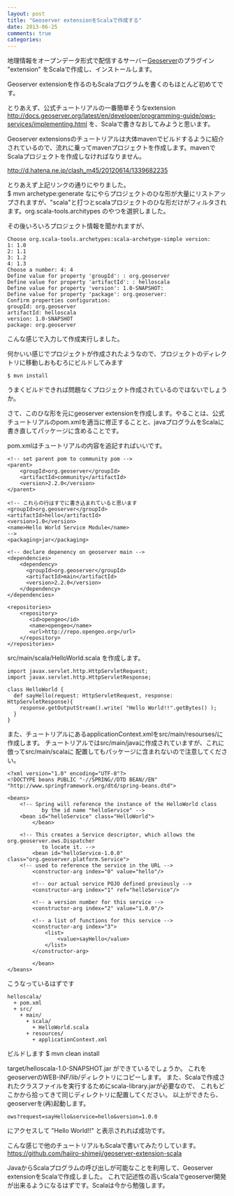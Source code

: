 ```yaml
---
layout: post
title: "Geoserver extensionをScalaで作成する"
date: 2013-06-25
comments: true
categories:
---
```

地理情報をオープンデータ形式で配信するサーバー[Geoserver](http://geoserver.org/display/GEOS/Welcome)のプラグイン "extension" をScalaで作成し、インストールします。

Geoserver extensionを作るのもScalaプログラムを書くのもほとんど初めてです。

とりあえず、公式チュートリアルの一番簡単そうなextension
<http://docs.geoserver.org/latest/en/developer/programming-guide/ows-services/implementing.html>
を、Scalaで書きなおしてみようと思います。

Geoserver extensionsのチュートリアルは大体mavenでビルドするように紹介されているので、流れに乗ってmavenプロジェクトを作成します。mavenでScalaプロジェクトを作成しなければなりません。

<http://d.hatena.ne.jp/clash_m45/20120614/1339682235>

とりあえず上記リンクの通りにやりました。  
    $ mvn archetype:generate
なにやらプロジェクトのひな形が大量にリストアップされますが、"scala"と打つとscalaプロジェクトのひな形だけがフィルタされます。org.scala-tools.architypes のやつを選択しました。

その後いろいろプロジェクト情報を聞かれますが、

    Choose org.scala-tools.archetypes:scala-archetype-simple version: 
    1: 1.0
    2: 1.1
    3: 1.2
    4: 1.3
    Choose a number: 4: 4
    Define value for property 'groupId': : org.geoserver
    Define value for property 'artifactId': : helloscala
    Define value for property 'version': 1.0-SNAPSHOT: 
    Define value for property 'package': org.geoserver: 
    Confirm properties configuration:
    groupId: org.geoserver
    artifactId: helloscala
    version: 1.0-SNAPSHOT
    package: org.geoserver

こんな感じで入力して作成実行しました。

何かいい感じでプロジェクトが作成されたようなので、プロジェクトのディレクトリに移動しおもむろにビルドしてみます

    $ mvn install

うまくビルドできれば問題なくプロジェクト作成されているのではないでしょうか。

さて、このひな形を元にgeoserver extensionを作成します。やることは、公式チュートリアルのpom.xmlを適当に修正することと、javaプログラムをScalaに書き直してパッケージに含めることです。

pom.xmlはチュートリアルの内容を追記すればいいです。

    <!-- set parent pom to community pom -->
    <parent>
        <groupId>org.geoserver</groupId>
        <artifactId>community</artifactId>
        <version>2.2.0</version>
    </parent>

    <!-- これらの行はすでに書き込まれていると思います
    <groupId>org.geoserver</groupId>
    <artifactId>hello</artifactId>
    <version>1.0</version>
    <name>Hello World Service Module</name>
    -->
    <packaging>jar</packaging>

    <!-- declare depenency on geoserver main -->
    <dependencies>
        <dependency>
          <groupId>org.geoserver</groupId>
          <artifactId>main</artifactId>
          <version>2.2.0</version>
        </dependency>
    </dependencies>

    <repositories>
        <repository>
           <id>opengeo</id>
           <name>opengeo</name>
           <url>http://repo.opengeo.org</url>
        </repository>
    </repositories>

src/main/scala/HelloWorld.scala を作成します。

    import javax.servlet.http.HttpServletRequest;
    import javax.servlet.http.HttpServletResponse;

    class HelloWorld {
      def sayHello(request: HttpServletRequest, response: HttpServletResponse){
        response.getOutputStream().write( "Hello World!!".getBytes() );
      }
    }

また、チュートリアルにあるapplicationContext.xmlをsrc/main/resourses/に作成します。
チュートリアルではsrc/main/javaに作成されていますが、これに倣ってsrc/main/scalaに
配置してもパッケージに含まれないので注意してください。

    <?xml version="1.0" encoding="UTF-8"?>
    <!DOCTYPE beans PUBLIC "-//SPRING//DTD BEAN//EN" "http://www.springframework.org/dtd/spring-beans.dtd">

    <beans>
        <!-- Spring will reference the instance of the HelloWorld class
               by the id name "helloService" -->
        <bean id="helloService" class="HelloWorld">
            </bean>

        <!-- This creates a Service descriptor, which allows the org.geoserver.ows.Dispatcher
               to locate it. -->
            <bean id="helloService-1.0.0" class="org.geoserver.platform.Service">
        <!-- used to reference the service in the URL -->
            <constructor-arg index="0" value="hello"/>

            <!-- our actual service POJO defined previously -->
            <constructor-arg index="1" ref="helloService"/>

            <!-- a version number for this service -->
            <constructor-arg index="2" value="1.0.0"/>

            <!-- a list of functions for this service -->
            <constructor-arg index="3">
                <list>
                    <value>sayHello</value>
                </list>
            </constructor-arg>

            </bean>
    </beans>

こうなっているはずです

    helloscala/
      + pom.xml
      + src/
        + main/
          + scala/
            + HelloWorld.scala
          + resources/
            + applicationContext.xml

ビルドします
    $ mvn clean install

target/helloscala-1.0-SNAPSHOT.jar ができているでしょうか。
これをgeoserverのWEB-INF/lib/ディレクトリにコピーします。
また、Scalaで作成されたクラスファイルを実行するためにscala-library.jarが必要なので、
これもどこかから拾ってきて同じディレクトリに配置してください。
以上ができたら、geoserverを(再)起動します。

`ows?request=sayHello&service=hello&version=1.0.0`

にアクセスして "Hello World!!" と表示されれば成功です。

こんな感じで他のチュートリアルもScalaで書いてみたりしています。  
<https://github.com/haiiro-shimeji/geoserver-extension-scala>

JavaからScalaプログラムの呼び出しが可能なことを利用して、Geoserver extensionをScalaで作成しました。
これで記述性の高いScalaでgeoserver開発が出来るようになるはずです。Scalaは今から勉強します。
